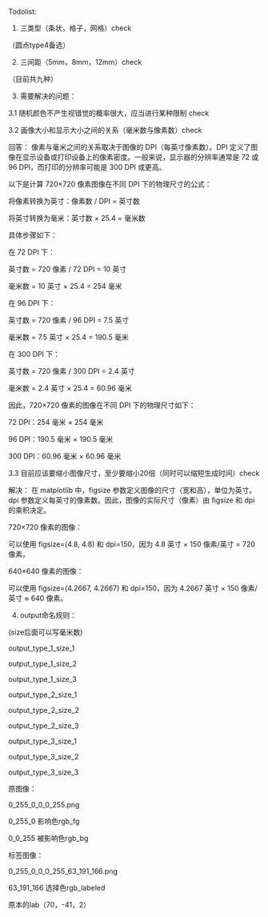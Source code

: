 Todolist:

1. 三类型（条状，格子，网格）check

（圆点type4备选）

2. 三间距（5mm，8mm，12mm）check


（目前共九种）

3. 需要解决的问题：

3.1 随机颜色不产生视错觉的概率很大，应当进行某种限制 check

3.2 画像大小和显示大小之间的关系（毫米数与像素数）check

回答：
像素与毫米之间的关系取决于图像的 DPI（每英寸像素数）。DPI 定义了图像在显示设备或打印设备上的像素密度。一般来说，显示器的分辨率通常是 72 或 96 DPI，而打印的分辨率可能是 300 DPI 或更高。

以下是计算 720×720 像素图像在不同 DPI 下的物理尺寸的公式：

将像素转换为英寸：像素数 / DPI = 英寸数

将英寸转换为毫米：英寸数 × 25.4 = 毫米数

具体步骤如下：

在 72 DPI 下：

英寸数 = 720 像素 / 72 DPI = 10 英寸

毫米数 = 10 英寸 × 25.4 = 254 毫米

在 96 DPI 下：

英寸数 = 720 像素 / 96 DPI = 7.5 英寸

毫米数 = 7.5 英寸 × 25.4 = 190.5 毫米

在 300 DPI 下：

英寸数 = 720 像素 / 300 DPI = 2.4 英寸

毫米数 = 2.4 英寸 × 25.4 = 60.96 毫米

因此，720×720 像素的图像在不同 DPI 下的物理尺寸如下：

72 DPI：254 毫米 × 254 毫米

96 DPI：190.5 毫米 × 190.5 毫米

300 DPI：60.96 毫米 × 60.96 毫米



3.3 目前应该要缩小图像尺寸，至少要缩小20倍（同时可以缩短生成时间）check

解决：
在 matplotlib 中，figsize 参数定义图像的尺寸（宽和高），单位为英寸。dpi 参数定义每英寸的像素数。因此，图像的实际尺寸（像素）由 figsize 和 dpi 的乘积决定。

720×720 像素的图像：

可以使用 figsize=(4.8, 4.8) 和 dpi=150，因为 4.8 英寸 × 150 像素/英寸 = 720 像素。

640×640 像素的图像：

可以使用 figsize=(4.2667, 4.2667) 和 dpi=150，因为 4.2667 英寸 × 150 像素/英寸 ≈ 640 像素。

4. output命名规则：

(size后面可以写毫米数)

output_type_1_size_1

output_type_1_size_2

output_type_1_size_3


output_type_2_size_1

output_type_2_size_2

output_type_2_size_3


output_type_3_size_1

output_type_3_size_2

output_type_3_size_3



原图像：

0_255_0_0_0_255.png

0_255_0 影响色rgb_fg

0_0_255 被影响色rgb_bg

标签图像：

0_255_0_0_0_255_63_191_166.png

63_191_166 选择色rgb_labeled

原本的lab（70，-41，2）
